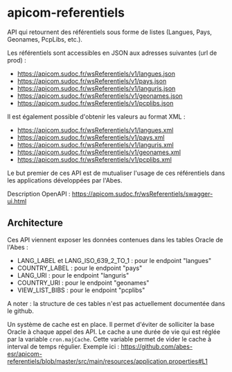 # apicom-referentiels

API qui retournent des référentiels sous forme de listes (Langues, Pays, Geonames, PcpLibs, etc.).

Les référentiels sont accessibles en JSON aux adresses suivantes (url de prod) : 
- https://apicom.sudoc.fr/wsReferentiels/v1/langues.json
- https://apicom.sudoc.fr/wsReferentiels/v1/pays.json
- https://apicom.sudoc.fr/wsReferentiels/v1/languris.json
- https://apicom.sudoc.fr/wsReferentiels/v1/geonames.json
- https://apicom.sudoc.fr/wsReferentiels/v1/pcplibs.json

Il est également possible d'obtenir les valeurs au format XML :
- https://apicom.sudoc.fr/wsReferentiels/v1/langues.xml
- https://apicom.sudoc.fr/wsReferentiels/v1/pays.xml
- https://apicom.sudoc.fr/wsReferentiels/v1/languris.xml
- https://apicom.sudoc.fr/wsReferentiels/v1/geonames.xml
- https://apicom.sudoc.fr/wsReferentiels/v1/pcplibs.xml

Le but premier de ces API est de mutualiser l'usage de ces référentiels dans les applications développées par l'Abes.

Description OpenAPI : https://apicom.sudoc.fr/wsReferentiels/swagger-ui.html 

## Architecture

Ces API viennent exposer les données contenues dans les tables Oracle de l'Abes :
- LANG_LABEL et LANG_ISO_639_2_TO_1 : pour le endpoint "langues"
- COUNTRY_LABEL : pour le endpoint "pays"
- LANG_URI : pour le endpoint "languris"
- COUNTRY_URI : pour le endpoint "geonames"
- VIEW_LIST_BIBS : pour le endpoint "pcplibs"

A noter : la structure de ces tables n'est pas actuellement documentée dans le github.

Un système de cache est en place. Il permet d'éviter de solliciter la base Oracle à chaque appel des API. Le cache a une durée de vie qui est réglée par la variable `cron.majCache`. Cette variable permet de vider le cache à interval de temps régulier. Exemple ici :
https://github.com/abes-esr/apicom-referentiels/blob/master/src/main/resources/application.properties#L1

